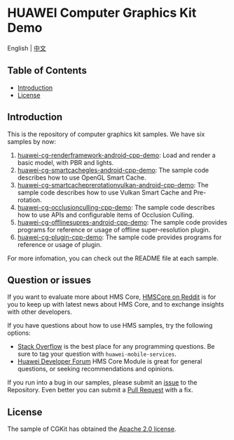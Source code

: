 # HUAWEI Computer Graphics Kit Demo
English | [中文](README_ZH.md)

## Table of Contents
 * [Introduction](#introduction)
 * [License](#license)

## Introduction
This is the repository of computer graphics kit samples. We have six samples by now:
1. [huawei-cg-renderframework-android-cpp-demo](samples/huawei-cg-renderframework-android-cpp-demo): Load and render a basic model, with PBR and lights.
2. [huawei-cg-smartcachegles-android-cpp-demo](samples/huawei-cg-smartcachegles-android-cpp-demo): The sample code describes how to use OpenGL Smart Cache.
3. [huawei-cg-smartcacheprerotationvulkan-android-cpp-demo](samples/huawei-cg-smartcacheprerotationvulkan-android-cpp-demo): The sample code describes how to use Vulkan Smart Cache and Pre-rotation.
4. [huawei-cg-occlusionculling-cpp-demo](samples/huawei-cg-occlusionculling-cpp-demo): The sample code describes how to use APIs and configurable items of Occlusion Culling.
5. [huawei-cg-offlinesupres-android-cpp-demo](samples/huawei-cg-offlinesupres-android-cpp-demo): The sample code provides programs for reference or usage of offline super-resolution plugin.
6. [huawei-cg-plugin-cpp-demo](samples/huawei-cg-plugin-cpp-demo): The sample code provides programs for reference or usage of plugin.

For more infomation, you can check out the README file at each sample.

## Question or issues
If you want to evaluate more about HMS Core, [HMSCore on Reddit](https://www.reddit.com/r/HuaweiDevelopers/) is for you to keep up with latest news about HMS Core, and to exchange insights with other developers.

If you have questions about how to use HMS samples, try the following options:
- [Stack Overflow](https://stackoverflow.com/questions/tagged/huawei-mobile-services?tab=Votes) is the best place for any programming questions. Be sure to tag your question with 
`huawei-mobile-services`.
- [Huawei Developer Forum](https://forums.developer.huawei.com/forumPortal/en/home?fid=0101187876626530001?ha_source=hms1) HMS Core Module is great for general questions, or seeking recommendations and opinions.

If you run into a bug in our samples, please submit an [issue](https://github.com/HMS-Core/hms-computer-graphics-demo/issues) to the Repository. Even better you can submit a [Pull Request](https://github.com/HMS-Core/hms-computer-graphics-demo/pulls) with a fix.

## License
The sample of CGKit has obtained the [Apache 2.0 license](http://www.apache.org/licenses/LICENSE-2.0).
